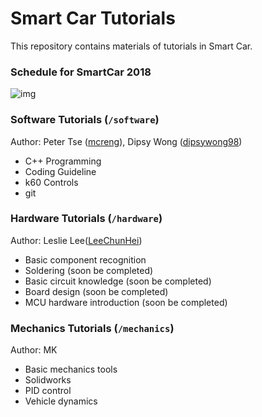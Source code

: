 # Smart Car Tutorials

This repository contains materials of tutorials in Smart Car. 

### Schedule for SmartCar 2018

![img](https://i.imgur.com/b9Li5IA.png)

### Software Tutorials (`/software`)

Author: Peter Tse ([mcreng](http://www.github.com/mcreng)), Dipsy Wong ([dipsywong98](http://www.github.com/dipsywong98))

* C++ Programming
* Coding Guideline
* k60 Controls
* git

### Hardware Tutorials (`/hardware`)

Author: Leslie Lee([LeeChunHei](http://www.github.com/LeeChunHei))

* Basic component recognition
* Soldering (soon be completed)
* Basic circuit knowledge (soon be completed)
* Board design (soon be completed)
* MCU hardware introduction (soon be completed)

### Mechanics Tutorials (`/mechanics`)

Author: MK

* Basic mechanics tools
* Solidworks
* PID control
* Vehicle dynamics
